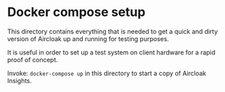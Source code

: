 Docker compose setup
====================

This directory contains everything that is needed to get a quick and dirty
version of Aircloak up and running for testing purposes.

It is useful in order to set up a test system on client hardware for a
rapid proof of concept.

Invoke: `docker-compose up` in this directory to start a copy of Aircloak Insights.
